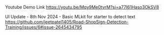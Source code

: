 Youtube Demo Link https://youtu.be/Mqy9Me0tvrM?si=a77I61Haso3OkSV8

UI Update - 8th Nov 2024 - Basic MLkit for starter to detect text
https://github.com/jeetpatel1405/Road-ShopSign-Detection-Training/issues/6#issue-2645434795
